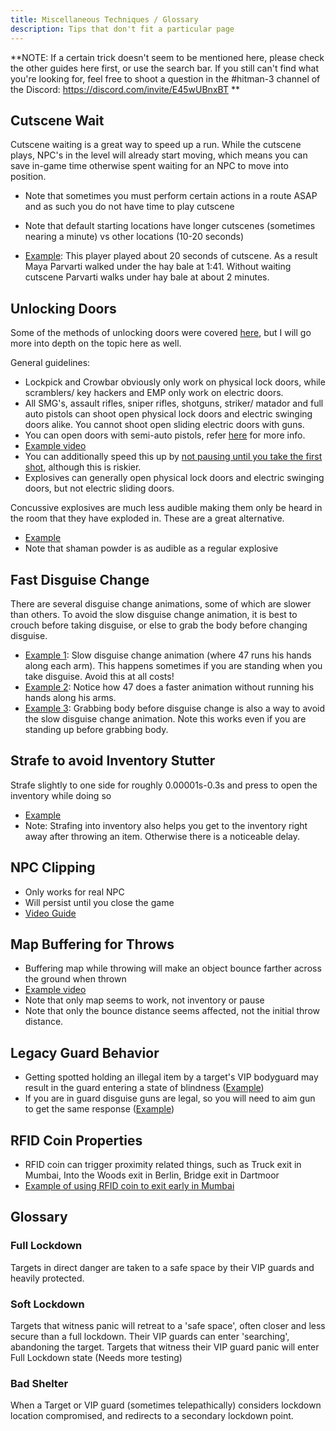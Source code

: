 ```yaml
---
title: Miscellaneous Techniques / Glossary
description: Tips that don't fit a particular page
---
```


**NOTE: If a certain trick doesn't seem to be mentioned here, please check the other guides here first, or use the search bar.
If you still can't find what you're looking for, feel free to shoot a question in the #hitman-3 channel of the Discord: https://discord.com/invite/E45wUBnxBT
**

## Cutscene Wait
Cutscene waiting is a great way to speed up a run. While the cutscene plays, NPC's in the level will already start moving, which means you can save in-game time otherwise spent waiting for an NPC to move into position.

* Note that sometimes you must perform certain actions in a route ASAP and as such you do not have time to play cutscene

* Note that default starting locations have longer cutscenes (sometimes nearing a minute) vs other locations (10-20 seconds)

* [Example](https://youtu.be/F5SXFdx04pI?t=18): This player played about 20 seconds of cutscene. As a result Maya Parvarti walked under the hay bale at 1:41. Without waiting cutscene Parvarti walks under hay bale at about 2 minutes.

## Unlocking Doors
Some of the methods of unlocking doors were covered [here](https://www.speedrun.com/hitman_3/guide/h5jij), but I will go more into depth on the topic here as well.

General guidelines:
*  Lockpick and Crowbar obviously only work on physical lock doors, while scramblers/ key hackers and EMP only work on electric doors.
* All SMG's, assault rifles, sniper rifles, shotguns, striker/ matador and full auto pistols can shoot open physical lock doors and electric swinging doors alike. You cannot shoot open sliding electric doors with guns.
* You can open doors with semi-auto pistols, refer [here](https://hitruns-wiki.vercel.app/docs/guns#mudshot) for more info.
* [Example video](https://youtu.be/voBsuKu-thI?t=136)
* You can additionally speed this up by [not pausing until you take the first shot](https://youtu.be/voBsuKu-thI?t=148), although this is riskier.
* Explosives can generally open physical lock doors and electric swinging doors, but not electric sliding doors.

Concussive explosives are much less audible making them only be heard in the room that they have exploded in. These are a great alternative.
* [Example](https://youtu.be/rLJJKdxbMas?t=46)
* Note that shaman powder is as audible as a regular explosive

## Fast Disguise Change
There are several disguise change animations, some of which are slower than others. To avoid the slow disguise change animation, it is best to crouch before taking disguise, or else to grab the body before changing disguise.
* [Example 1](https://youtu.be/hxXunF1WkeM?t=57): Slow disguise change animation (where 47 runs his hands along each arm). This happens sometimes if you are standing when you take disguise. Avoid this at all costs!
* [Example 2](https://youtu.be/B-T12TJfHBM?t=44): Notice how 47 does a faster animation without running his hands along his arms.
* [Example 3](https://youtu.be/2HGNgKRJMdc?t=55): Grabbing body before disguise change is also a way to avoid the slow disguise change animation. Note this works even if you are standing up before grabbing body.

## Strafe to avoid Inventory Stutter
Strafe slightly to one side for roughly 0.00001s-0.3s and press to open the inventory while doing so
* [Example](https://youtu.be/E27yVaESkTY)
* Note: Strafing into inventory also helps you get to the inventory right away after throwing an item. Otherwise there is a noticeable delay.

## NPC Clipping
* Only works for real NPC
* Will persist until you close the game
* [Video Guide](https://youtu.be/-iaWEkmj9ko)

## Map Buffering for Throws
* Buffering map while throwing will make an object bounce farther across the ground when thrown
* [Example video](https://youtu.be/j3RKns5wbbc)
* Note that only map seems to work, not inventory or pause
* Note that only the bounce distance seems affected, not the initial throw distance.

## Legacy Guard Behavior
* Getting spotted holding an illegal item by a target's VIP bodyguard may result in the guard entering a state of blindness ([Example](https://youtu.be/Sxo4AeX8W5Y?t=38))
* If you are in guard disguise guns are legal, so you will need to aim gun to get the same response ([Example](https://youtu.be/l5xo6fOUSq0?t=15))

## RFID Coin Properties
* RFID coin can trigger proximity related things, such as Truck exit in Mumbai, Into the Woods exit in Berlin, Bridge exit in Dartmoor
* [Example of using RFID coin to exit early in Mumbai](https://youtu.be/sK0xEhyFI_I?t=12)

## Glossary

### Full Lockdown

Targets in direct danger are taken to a safe space by their VIP guards and heavily protected.

### Soft Lockdown

Targets that witness panic will retreat to a 'safe space', often closer and less secure than a full lockdown. Their VIP guards can enter 'searching', abandoning the target. Targets that witness their VIP guard panic will enter Full Lockdown state (Needs more testing)

### Bad Shelter

When a Target or VIP guard (sometimes telepathically) considers lockdown location compromised, and redirects to a secondary lockdown point.